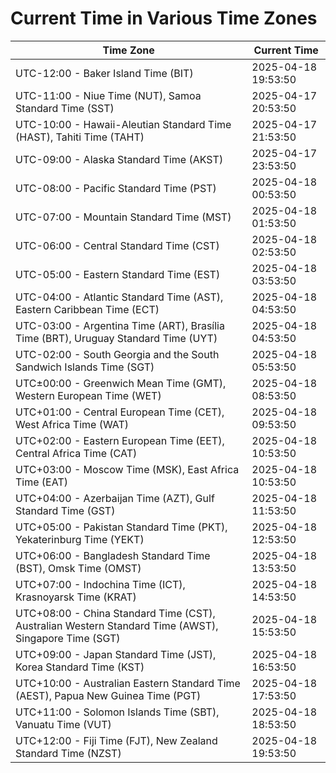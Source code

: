 # Current Time in Various Time Zones

| Time Zone | Current Time |
|-----------|--------------|
| UTC-12:00 - Baker Island Time (BIT) | 2025-04-18 19:53:50 |
| UTC-11:00 - Niue Time (NUT), Samoa Standard Time (SST) | 2025-04-17 20:53:50 |
| UTC-10:00 - Hawaii-Aleutian Standard Time (HAST), Tahiti Time (TAHT) | 2025-04-17 21:53:50 |
| UTC-09:00 - Alaska Standard Time (AKST) | 2025-04-17 23:53:50 |
| UTC-08:00 - Pacific Standard Time (PST) | 2025-04-18 00:53:50 |
| UTC-07:00 - Mountain Standard Time (MST) | 2025-04-18 01:53:50 |
| UTC-06:00 - Central Standard Time (CST) | 2025-04-18 02:53:50 |
| UTC-05:00 - Eastern Standard Time (EST) | 2025-04-18 03:53:50 |
| UTC-04:00 - Atlantic Standard Time (AST), Eastern Caribbean Time (ECT) | 2025-04-18 04:53:50 |
| UTC-03:00 - Argentina Time (ART), Brasília Time (BRT), Uruguay Standard Time (UYT) | 2025-04-18 04:53:50 |
| UTC-02:00 - South Georgia and the South Sandwich Islands Time (SGT) | 2025-04-18 05:53:50 |
| UTC±00:00 - Greenwich Mean Time (GMT), Western European Time (WET) | 2025-04-18 08:53:50 |
| UTC+01:00 - Central European Time (CET), West Africa Time (WAT) | 2025-04-18 09:53:50 |
| UTC+02:00 - Eastern European Time (EET), Central Africa Time (CAT) | 2025-04-18 10:53:50 |
| UTC+03:00 - Moscow Time (MSK), East Africa Time (EAT) | 2025-04-18 10:53:50 |
| UTC+04:00 - Azerbaijan Time (AZT), Gulf Standard Time (GST) | 2025-04-18 11:53:50 |
| UTC+05:00 - Pakistan Standard Time (PKT), Yekaterinburg Time (YEKT) | 2025-04-18 12:53:50 |
| UTC+06:00 - Bangladesh Standard Time (BST), Omsk Time (OMST) | 2025-04-18 13:53:50 |
| UTC+07:00 - Indochina Time (ICT), Krasnoyarsk Time (KRAT) | 2025-04-18 14:53:50 |
| UTC+08:00 - China Standard Time (CST), Australian Western Standard Time (AWST), Singapore Time (SGT) | 2025-04-18 15:53:50 |
| UTC+09:00 - Japan Standard Time (JST), Korea Standard Time (KST) | 2025-04-18 16:53:50 |
| UTC+10:00 - Australian Eastern Standard Time (AEST), Papua New Guinea Time (PGT) | 2025-04-18 17:53:50 |
| UTC+11:00 - Solomon Islands Time (SBT), Vanuatu Time (VUT) | 2025-04-18 18:53:50 |
| UTC+12:00 - Fiji Time (FJT), New Zealand Standard Time (NZST) | 2025-04-18 19:53:50 |
